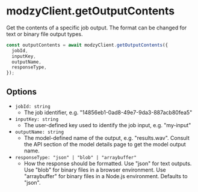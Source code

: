 # modzyClient.getOutputContents

Get the contents of a specific job output. The format can be changed for text or binary file output types.

```javascript
const outputContents = await modzyClient.getOutputContents({
  jobId,
  inputKey,
  outputName,
  responseType,
});
```

## Options

- `jobId: string`
  - The job identifier, e.g. "14856eb1-0ad8-49e7-9da3-887acb80fea5"
- `inputKey: string`
  - The user-defined key used to identify the job input, e.g. "my-input"
- `outputName: string`
  - The model-defined name of the output, e.g. "results.wav". Consult the API section of the model details page to get the model output name.
- `responseType: "json" | "blob" | "arraybuffer"`
  - How the response should be formatted. Use "json" for text outputs. Use "blob" for binary files in a browser environment. Use "arraybuffer" for binary files in a Node.js environment. Defaults to "json".
